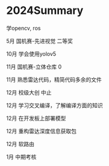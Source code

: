 # 2024Summary

学opencv, ros

5月 国机赛-先进视觉 二等奖

10月 学会使用yolov5

11月 国机赛-立体仓库 0

11月 熟悉雷达代码，精简代码多余的文件

12月 校级大创 中止

12月 学习交叉编译，了解编译方面的知识

12月 在开发板上部署模型

12月 重构雷达深度信息获取包

12月 软路由

1月 中期考核
